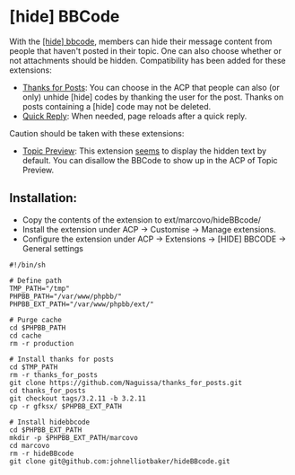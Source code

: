 # [hide] BBCode

With the [[hide] bbcode][5], members can hide their message content from people that haven't posted in their topic. One can also choose whether or not attachments should be hidden.
Compatibility has been added for these extensions:
 * [Thanks for Posts][1]: You can choose in the ACP that people can also (or only) unhide [hide] codes by thanking the user for the post. Thanks on posts containing a [hide] code may not be deleted.
 * [Quick Reply][2]: When needed, page reloads after a quick reply.

Caution should be taken with these extensions:
 * [Topic Preview][3]: This extension [seems][4] to display the hidden text by default. You can disallow the BBCode to show up in the ACP of Topic Preview.

## Installation:
 * Copy the contents of the extension to ext/marcovo/hideBBcode/
 * Install the extension under ACP -> Customise -> Manage extensions.
 * Configure the extension under ACP -> Extensions -> [HIDE] BBCODE -> General settings


```
#!/bin/sh

# Define path
TMP_PATH="/tmp"
PHPBB_PATH="/var/www/phpbb/"
PHPBB_EXT_PATH="/var/www/phpbb/ext/"

# Purge cache
cd $PHPBB_PATH
cd cache
rm -r production

# Install thanks for posts
cd $TMP_PATH
rm -r thanks_for_posts
git clone https://github.com/Naguissa/thanks_for_posts.git
cd thanks_for_posts
git checkout tags/3.2.11 -b 3.2.11
cp -r gfksx/ $PHPBB_EXT_PATH

# Install hidebbcode
cd $PHPBB_EXT_PATH
mkdir -p $PHPBB_EXT_PATH/marcovo
cd marcovo
rm -r hideBBcode
git clone git@github.com:johnelliotbaker/hideBBcode.git 
```


 [1]: https://github.com/rxu/thanks_for_posts
 [2]: https://github.com/Tatiana5/QuickReply
 [3]: https://github.com/VSEphpbb/topicpreview
 [4]: https://www.phpbb.com/community/viewtopic.php?p=14164491#p14164491
 [5]: https://www.phpbb.com/community/viewtopic.php?f=456&t=2279486
